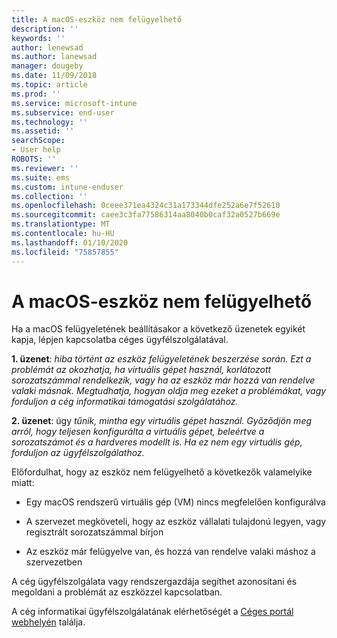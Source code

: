 ```yaml
---
title: A macOS-eszköz nem felügyelhető
description: ''
keywords: ''
author: lenewsad
ms.author: lanewsad
manager: dougeby
ms.date: 11/09/2018
ms.topic: article
ms.prod: ''
ms.service: microsoft-intune
ms.subservice: end-user
ms.technology: ''
ms.assetid: ''
searchScope:
- User help
ROBOTS: ''
ms.reviewer: ''
ms.suite: ems
ms.custom: intune-enduser
ms.collection: ''
ms.openlocfilehash: 0ceee371ea4324c31a173344dfe252a6e7f52610
ms.sourcegitcommit: caee3c3fa77586314aa8040b0caf32a0527b669e
ms.translationtype: MT
ms.contentlocale: hu-HU
ms.lasthandoff: 01/10/2020
ms.locfileid: "75857855"
---
```

# <a name="unable-to-get-macos-device-managed"></a>A macOS-eszköz nem felügyelhető

Ha a macOS felügyeletének beállításakor a következő üzenetek egyikét kapja, lépjen kapcsolatba céges ügyfélszolgálatával.

**1. üzenet**: *hiba történt az eszköz felügyeletének beszerzése során. Ezt a problémát az okozhatja, ha virtuális gépet használ, korlátozott sorozatszámmal rendelkezik, vagy ha az eszköz már hozzá van rendelve valaki másnak. Megtudhatja, hogyan oldja meg ezeket a problémákat, vagy forduljon a cég informatikai támogatási szolgálatához.*

**2. üzenet**: úgy *tűnik, mintha egy virtuális gépet használ. Győződjön meg arról, hogy teljesen konfigurálta a virtuális gépet, beleértve a sorozatszámot és a hardveres modellt is. Ha ez nem egy virtuális gép, forduljon az ügyfélszolgálathoz.*  

Előfordulhat, hogy az eszköz nem felügyelhető a következők valamelyike miatt: 

* Egy macOS rendszerű virtuális gép (VM) nincs megfelelően konfigurálva   

* A szervezet megköveteli, hogy az eszköz vállalati tulajdonú legyen, vagy regisztrált sorozatszámmal bírjon   

* Az eszköz már felügyelve van, és hozzá van rendelve valaki máshoz a szervezetben  

A cég ügyfélszolgálata vagy rendszergazdája segíthet azonosítani és megoldani a problémát az eszközzel kapcsolatban.  

A cég informatikai ügyfélszolgálatának elérhetőségét a [Céges portál webhelyén](https://go.microsoft.com/fwlink/?linkid=2010980) találja.
